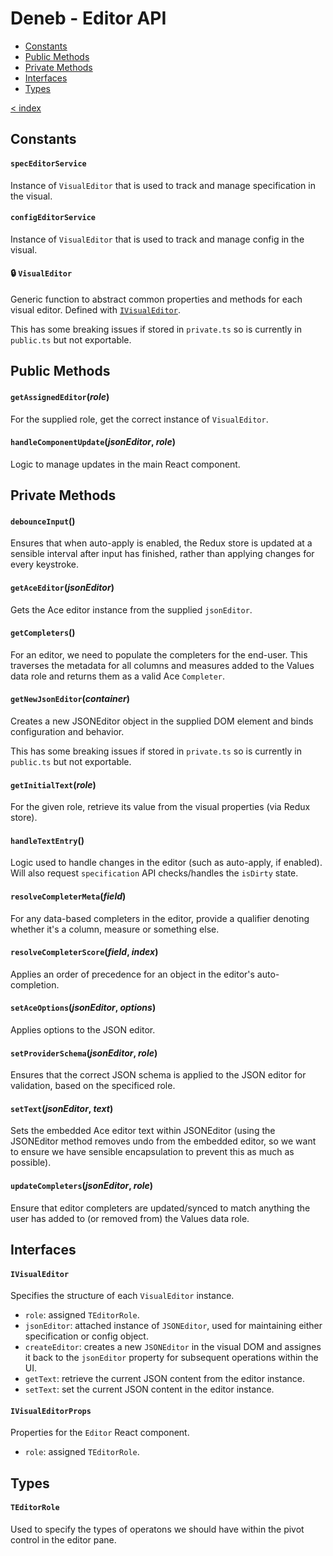# Deneb - Editor API

-   [Constants](#constants)
-   [Public Methods](#public-methods)
-   [Private Methods](#private-methods)
-   [Interfaces](#interfaces)
-   [Types](#types)

[< index](../README.md)

## Constants

#### `specEditorService`

Instance of `VisualEditor` that is used to track and manage specification in the visual.

#### `configEditorService`

Instance of `VisualEditor` that is used to track and manage config in the visual.

#### 🔒 `VisualEditor`

Generic function to abstract common properties and methods for each visual editor. Defined with [`IVisualEditor`](#ivisualeditor).

This has some breaking issues if stored in `private.ts` so is currently in `public.ts` but not exportable.

## Public Methods

#### `getAssignedEditor`(_role_)

For the supplied role, get the correct instance of `VisualEditor`.

#### `handleComponentUpdate`(_jsonEditor_, _role_)

Logic to manage updates in the main React component.

## Private Methods

#### `debounceInput`()

Ensures that when auto-apply is enabled, the Redux store is updated at a sensible interval after input has finished, rather than applying changes for every keystroke.

#### `getAceEditor`(_jsonEditor_)

Gets the Ace editor instance from the supplied `jsonEditor`.

#### `getCompleters`()

For an editor, we need to populate the completers for the end-user. This traverses the metadata for all columns and measures added to the Values data role and returns them as a valid Ace `Completer`.

#### `getNewJsonEditor`(_container_)

Creates a new JSONEditor object in the supplied DOM element and binds configuration and behavior.

This has some breaking issues if stored in `private.ts` so is currently in `public.ts` but not exportable.

#### `getInitialText`(_role_)

For the given role, retrieve its value from the visual properties (via Redux store).

#### `handleTextEntry`()

Logic used to handle changes in the editor (such as auto-apply, if enabled). Will also request `specification` API checks/handles the `isDirty` state.

#### `resolveCompleterMeta`(_field_)

For any data-based completers in the editor, provide a qualifier denoting whether it's a column, measure or something else.

#### `resolveCompleterScore`(_field_, _index_)

Applies an order of precedence for an object in the editor's auto-completion.

#### `setAceOptions`(_jsonEditor_, _options_)

Applies options to the JSON editor.

#### `setProviderSchema`(_jsonEditor_, _role_)

Ensures that the correct JSON schema is applied to the JSON editor for validation, based on the specificed role.

#### `setText`(_jsonEditor_, _text_)

Sets the embedded Ace editor text within JSONEditor (using the JSONEditor method removes undo from the embedded editor, so we want to ensure we have sensible encapsulation to prevent this as much as possible).

#### `updateCompleters`(_jsonEditor_, _role_)

Ensure that editor completers are updated/synced to match anything the user has added to (or removed from) the Values data role.

## Interfaces

#### `IVisualEditor`

Specifies the structure of each `VisualEditor` instance.

-   `role`: assigned `TEditorRole`.
-   `jsonEditor`: attached instance of `JSONEditor`, used for maintaining either specification or config object.
-   `createEditor`: creates a new `JSONEditor` in the visual DOM and assignes it back to the `jsonEditor` property for subsequent operations within the UI.
-   `getText`: retrieve the current JSON content from the editor instance.
-   `setText`: set the current JSON content in the editor instance.

#### `IVisualEditorProps`

Properties for the `Editor` React component.

-   `role`: assigned `TEditorRole`.

## Types

#### `TEditorRole`

Used to specify the types of operatons we should have within the pivot control in the editor pane.
